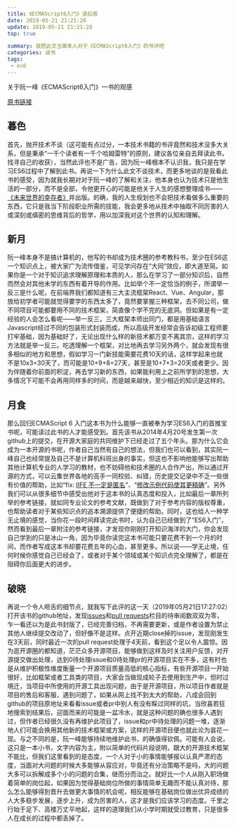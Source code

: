 ```yaml
---
title: 《ECMAScript6入门》读后感
date: 2019-05-21 21:21:28
update: 2019-05-21 21:21:28
top: true

summary: 就把此文当做本人对于《ECMAScript6入门》的书评吧
categories: 读书
tags:
 - es6
---
```


关于阮一峰《ECMAScript6入门》一书的观感

<!--more-->

[原书链接](https://es6.ruanyifeng.com/#docs/reference)

## 暮色
首先，抛开技术不谈（这可能有点过分，一本技术书籍的书评竟然和技术没多大关系，但是秉承“一千个读者有一千个哈姆雷特”的原则，建议各位亲自去拜读此书，找寻自己的收获），当然此评也不是广告，因为阮一峰根本不认识我，我只是在学习ES6过程中了解到此书。再说一下为什么此文不谈技术，而更多地谈的是我看此书的感受，因为就我长期对对于阮一峰的了解和关注，他本身也认为技术只是他生活的一部分，而不是全部，令他更开心的可能是他关于人生的感想整理成书——[《未来世界的幸存者》](http://www.ruanyifeng.com/blog/2019/01/survivor-preface.html)并出版。的确，我的人生规划也不会把技术看做多么重要的东西，它只是我当下阶段职业所需的技能，我会更多地从技术中抽取不同厉害的人或深刻或缜密的思维背后的哲学，用以加深我对这个世界的认知和理解。

## 新月
阮一峰本身不是搞计算机的，他写的书却成为技术圈的参考教科书，至少在ES6这一个知识点上，被大家广为流传借鉴，可见学问存在“大同”效应，即大道至简。如果你是一个对于知识追求理解原理和本质的人，那么在学习了一部分知识后，自然而然会对其他未学的东西有着开导的作用。比如举个不一定恰当的例子，所谓举一反三是什么呢，在前端界我们都知道有三大主流框架React、Vue、Angular，那放给初学者可能就觉得要学的东西太多了，竟然要掌握三种框架，去不同公司，做不同项目可能都要用不同的技术框架，简直像个学不完的无底洞。但如果是有一定经验的人会怎么看呢——举一反三，三大框架本师出同门，都是用基础语言Javascript经过不同的包装形式封装而成，所以高级开发经常会告诉初级工程师要打牢基础，因为基础好了，无论出现什么样的新技术都万变不离其宗，这样的学习方法就是举一反三。吃透理解一个框架，对比地再去学习另外两个，就会发现有很多相似的地方和思想，假如学习一门新技能需要花费10天的话，这样学起来也就不是10x3=30天了，而可能是10+9+8=27天，甚至是10+7+3=20天或者更少。因为伴随着你前面的积淀，再去学习新的东西，如果能利用上之前所学到的思想，大多情况下可能不会再用同样多的时间，而是越来越快，至少相近的知识是这样的。

## 月食
那么回归ECMAScript 6 入门这本书为什么能够一直被奉为学习ES6入门的首推宝书呢，可能读过此书的人才能感受到。首先该书从2014年4月20号发生第一次github上的提交，在开源大家庭的共同维护下已经走过了五个年头。那为什么它会成为一本开源的书呢，作者自己当然有自己的想法，但我们也可以看到，其实阮一峰自己也经常提及自己不是计算机科班出身的事实，但这也不影响他能够写出帮助其他计算机专业的人学习的教材，也不妨碍他和技术圈的人合作产出，所以通过开源的方式，可以云集世界各地的高手一同校验、纠错，历史提交记录中不乏一些很有价值的帮助，比如“fix: [IIFE 不一定是匿名](https://github.com/ruanyf/es6tutorial/commit/eba11dd8c79819d8af9aa4ff39e35a901c0449d9)”、“[修改示例代码使其更精确](https://github.com/ruanyf/es6tutorial/commit/57fe8c62fc3c282df0dfb61156edeccc511a4815)”。另外我们可以从很多细节中感受出他对于这本书的认真态度和投入，比如最后一章所列举的参考链接，就如同专业论文的参考文献，既做到了对于参考内容的版权尊重，也帮助读者对于某些知识点的追本溯源提供了便捷的帮助。同时，这也给人一种学无止境的感觉，当你花一段时间拜读完此书时，认为自己已经做到了“ES6入门”，然而看到最后一章附注的参考链接，才发现你刚刚打开知识海洋的大门，你会发现自己学到的只是冰山一角，因为毕竟你读完这本书可能只要花费不到一个月的时间，而作者写成这本书却要花费五年的心血，甚至更多。所以说——学无止境，任何时候你感觉自己已经会了，或者对于某个领域或某个知识点完全理解了，都是在阻碍你后面更大的进步。

## 破晓
再说一个令人咂舌的细节点，就我写下此评的这一天（2019年05月21日17:27:02）打开该书的github地址，发现[issues](https://github.com/ruanyf/es6tutorial/issues)和[pull requests](https://github.com/ruanyf/es6tutorial/pulls)栏目的待审阅数双双为零，乍一看还以为是此书封版了，已经完善归档，不再需要更新，或是作者设置为禁止其他人继续提交改动了，但好像不是这样。点开近期close掉的issue，发现刚发生在3天前，同时最近一次的pull request处理于4天前，看到这个足以令人震惊。因为逛开源圈的都知道，茫茫众多开源项目，能够做到这样及时关注用户反馈，对开源提交做出处理，达到0待处理issue和0待处理pr的开源项目实在不多，这有时也是从维护积极性维度衡量一个开源项目质量高低的核心指标，有些开源项目一开始很好，比如框架或者工具类的项目，大家会当做现成轮子去使用到生产中，但时过境迁，当项目中所使用的开源工具出现问题，由于是开源项目，所以项目作者就是项目的售后和客服，遇到问题了，如果从网上找不到太大的帮助，八成会回到github的项目原地址来看看issue或者pr中别人有没有睬过同样的坑，当欣喜若狂地搜索到结果后，迎面而来的可能是一盆冷水，就是这种问题的确也很多人遇到过，但作者已经很久没有再维护此项目了，issue和pr中待处理的问题一堆，逐渐地人们可能会换用其他新的技术框架或方案，这样的开源项目便也就此论为昙花一现。与之不同的是，阮一峰能够持续地维护此书，的确值得钦佩。可能有人会说，这只是一本小书，文字内容为主，附以简单的代码片段说明，跟大的开源技术框架不能比，但我们这里看到的是态度，一个人对于小的事情能够报以认真严肃的态度，当面对大问题的时候大多能够从容应对，毕竟还有分治策略不是吗，大的问题大多可以拆解成多个小的问题的合集，继而分而治之。就好比一个人从刚入职场做着简单的岗位起，如果因为觉得基础岗位所做的事情简单无趣而不能认真对待，那么怎么能够得到晋升去做更大事情的机会呢，相反能够在基础岗位做出优异成绩的人大多稳步发展，逐步上升，成为厉害的人，这才是我们应该学习的态度。千里之行始于足下、高楼万丈平地起，这样的道理我们从小学时期就受过教育，只是很多人在成长的过程中都丢掉了。


